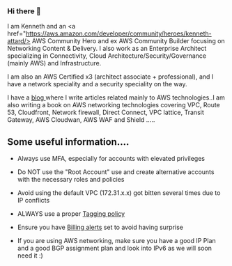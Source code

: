 ### Hi there 👋


I am Kenneth and an <a href="https://aws.amazon.com/developer/community/heroes/kenneth-attard/> AWS Community Hero and ex AWS Community Builder</a> focusing on Networking Content & Delivery. I also work as an Enterprise Architect specializing in Connectivity, Cloud Architecture/Security/Governance (mainly AWS) and Infrastructure.

I am also an AWS Certified x3 (architect associate + professional), and I have a network speciality and a security speciality on the way.

I have a <a href="https://www.cloudresearch.tech"> blog </a> where I write articles related mainly to AWS technologies..I am also writing a book on AWS networking technologies covering VPC, Route 53, Cloudfront, Network firewall, Direct Connect, VPC lattice, Transit Gateway, AWS Cloudwan, AWS WAF and Shield .....


<b><h2>Some useful information....</b></h2>


* Always use MFA, especially for accounts with elevated privileges

* Do NOT use the "Root Account" use and create alternative accounts with the necessary roles and policies

* Avoid using the default VPC (172.31.x.x) got bitten several times due to IP conflicts

* ALWAYS use a proper <a href="https://docs.aws.amazon.com/tag-editor/latest/userguide/tagging.html"> Tagging policy</a>

* Ensure you have <a href="https://docs.aws.amazon.com/AmazonCloudWatch/latest/monitoring/monitor_estimated_charges_with_cloudwatch.html"> Billing alerts</a> set to avoid having surprise

* If you are using AWS networking, make sure you have a good IP Plan and a good BGP assignment plan and look into IPv6 as we will soon need it :)



<!--
**attak001/attak001** is a ✨ _special_ ✨ repository because its `README.md` (this file) appears on your GitHub profile.




Here are some ideas to get you started:

- 🔭 I’m currently working on ...
- 🌱 I’m currently learning ...
- 👯 I’m looking to collaborate on ...
- 🤔 I’m looking for help with ...
- 💬 Ask me about ...
- 📫 How to reach me: ...
- 😄 Pronouns: ...
- ⚡ Fun fact: ...
-->
